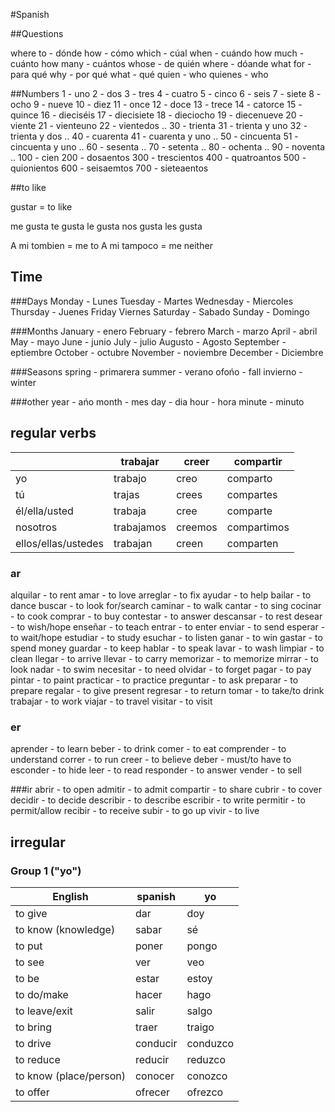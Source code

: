 #Spanish

##Questions 

where to - dónde
how - cómo
which - cúal
when - cuándo
how much - cuánto 
how many - cuántos 
whose - de quién 
where - dóande 
what for - para qué
why - por qué
what - qué
quien - who
quienes - who

##Numbers
1 - uno
2 - dos
3 - tres
4 - cuatro
5 - cinco
6 - seis
7 - siete
8 - ocho
9 - nueve
10 - diez
11 - once
12 - doce
13 - trece
14 - catorce
15 - quince
16 - dieciséis
17 - diecisiete
18 - dieciocho
19 - diecenueve
20 - viente
21 - vienteuno
22 - vientedos
.. 
30 - trienta
31 - trienta y uno
32 - trienta y dos
.. 
40 - cuarenta
41 - cuarenta y uno
.. 
50 - cincuenta
51 - cincuenta y uno
.. 
60 - sesenta
.. 
70 - setenta
.. 
80 - ochenta
.. 
90 - noventa
.. 
100 - cien
200 - dosaentos
300 - trescientos
400 - quatroantos
500 - quionientos
600 - seisaemtos
700 - sieteaentos

##to like

gustar = to like

me  gusta
te  gusta
le  gusta
nos gusta
les gusta

A mi tombien = me to
A mi tampoco = me neither

## Time

###Days
Monday - Lunes
Tuesday - Martes
Wednesday - Miercoles
Thursday - Juenes
Friday Viernes
Saturday - Sabado
Sunday - Domingo

###Months
January -  enero
February - febrero
March - marzo
April - abril
May - mayo
June - junio
July - julio
Augusto - Agosto
September - eptiembre
October - octubre
November - noviembre
December - Diciembre

###Seasons
spring - primarera
summer - verano
ofońo - fall
invierno - winter

###other
year - ańo
month - mes
day - dia
hour - hora
minute - minuto

## regular verbs
|                     | trabajar   | creer   | compartir   |
|---------------------|------------|---------|-------------|
| yo                  | trabajo    | creo    | comparto    |
| tú                  | trajas     | crees   | compartes   |
| él/ella/usted       | trabaja    | cree    | comparte    |
| nosotros            | trabajamos | creemos | compartimos |
| ellos/ellas/ustedes | trabajan   | creen   | comparten   |

### ar
alquilar - to rent
amar - to love
arreglar - to fix
ayudar - to help
bailar - to dance
buscar - to look for/search
caminar - to walk
cantar - to sing
cocinar - to cook
comprar - to buy
contestar - to answer
descansar - to rest
desear - to wish/hope
enseñar - to teach
entrar - to enter
enviar - to send
esperar - to wait/hope
estudiar - to study
esuchar - to listen
ganar - to win
gastar - to spend money
guardar - to keep
hablar - to speak
lavar - to wash
limpiar - to clean
llegar - to arrive
llevar - to carry
memorizar - to memorize
mirrar - to look
nadar - to swim
necesitar - to need
olvidar - to forget
pagar - to pay
pintar - to paint
practicar - to practice
preguntar - to ask
preparar - to prepare
regalar - to give present
regresar - to return
tomar - to take/to drink
trabajar - to work
viajar - to travel
visitar - to visit

### er
aprender - to learn
beber - to drink
comer - to eat
comprender - to understand
correr - to run
creer - to believe
deber - must/to have to
esconder - to hide
leer - to read
responder - to answer
vender - to sell

###ir
abrir - to open
admitir - to admit
compartir - to share
cubrir - to cover
decidir - to decide
describir - to describe
escribir - to write
permitir - to permit/allow
recibir - to receive
subir - to go up
vivir - to live

## irregular

### Group 1 ("yo")

| English                | spanish  | yo       |
|------------------------|----------|----------|
| to give                | dar      | doy      |
| to know (knowledge)    | sabar    | sé       |
| to put                 | poner    | pongo    |
| to see                 | ver      | veo      |
| to be                  | estar    | estoy    |
| to do/make             | hacer    | hago     |
| to leave/exit          | salir    | salgo    |
| to bring               | traer    | traigo   |
| to drive               | conducir | conduzco |
| to reduce              | reducir  | reduzco  |
| to know (place/person) | conocer  | conozco  |
| to offer               | ofrecer  | ofrezco  |
